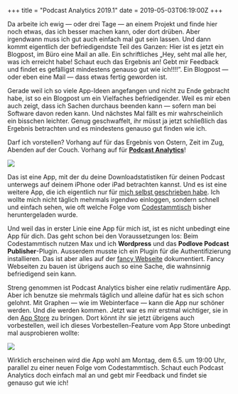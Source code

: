 +++
title = "Podcast Analytics 2019.1"
date = 2019-05-03T06:19:00Z
+++


Da arbeite ich ewig — oder drei Tage — an einem Projekt und finde hier noch etwas, das ich besser machen kann, oder dort drüben. Aber irgendwann muss ich gut auch einfach mal gut sein lassen. Und dann kommt eigentlich der befriedigendste Teil des Ganzen: Hier ist es jetzt ein Blogpost, im Büro eine Mail an alle. Ein schriftliches „Hey, seht mal alle her, was ich erreicht habe! Schaut euch das Ergebnis an! Gebt mir Feedback und findet es gefälligst mindestens genauso gut wie ich!!!!”. Ein Blogpost — oder eben eine Mail — dass etwas fertig geworden ist.

Gerade weil ich so viele App-Ideen angefangen und nicht zu Ende gebracht habe, ist so ein Blogpost um ein Vielfaches befriedigender. Weil es mir eben auch zeigt, dass ich Sachen durchaus beenden kann — sofern man bei Software davon reden kann. Und nächstes Mal fällt es mir wahrscheinlich ein bisschen leichter. Genug geschwaffelt, ihr müsst ja jetzt schließlich das Ergebnis betrachten und es mindestens genauso gut finden wie ich.

Darf ich vorstellen? Vorhang auf für das Ergebnis von Ostern, Zeit im Zug, Abenden auf der Couch. Vorhang auf für **[Podcast Analytics](https://bullenscheisse.de/podcastanalytics)**!

![](PA_Screenshots.jpeg)

Das ist eine App, mit der du deine Downloadstatistiken für deinen Podcast unterwegs auf deinem iPhone oder iPad betrachten kannst. Und es ist eine weitere App, die ich eigentlich nur für [mich selbst geschrieben habe](https://en.wikipedia.org/wiki/Eating_your_own_dog_food). Ich wollte mich nicht täglich mehrmals irgendwo einloggen, sondern schnell und einfach sehen, wie oft welche Folge vom [Codestammtisch](https://codestammtis.ch) bisher heruntergeladen wurde.

Und weil das in erster Linie eine App für mich ist, ist es nicht unbedingt eine App für dich. Das geht schon bei den Voraussetzungen los: Beim Codestammtisch nutzen Max und ich **Wordpress** und das **Podlove Podcast Publisher**-Plugin. Ausserdem musste ich ein Plugin für die Authentifizierung installieren. Das ist aber alles auf der [fancy Webseite](/podcastanalytics) dokumentiert. Fancy Webseiten zu bauen ist übrigens auch so eine Sache, die wahnsinnig befriedigend sein kann.

Streng genommen ist Podcast Analytics bisher eine relativ rudimentäre App. Aber ich benutze sie mehrmals täglich und alleine dafür hat es sich schon gelohnt. Mit Graphen — wie im Webinterface — kann die App nur schöner werden. Und die werden kommen. Jetzt war es mir erstmal wichtiger, sie in den [App Store](https://itunes.apple.com/us/app/podcast-analytics/id1460023828?l=de&ls=1&mt=8) zu bringen. Dort könnt ihr sie jetzt übrigens auch vorbestellen, weil ich dieses Vorbestellen-Feature vom App Store unbedingt mal ausprobieren wollte:

[![](Preorder_in_App_Store.png)](https://itunes.apple.com/us/app/podcast-analytics/id1460023828?l=de&ls=1&mt=8)

Wirklich erscheinen wird die App wohl am Montag, dem 6.5. um 19:00 Uhr, parallel zu einer neuen Folge vom Codestammtisch. Schaut euch Podcast Analytics doch einfach mal an und gebt mir Feedback und findet sie genauso gut wie ich!
